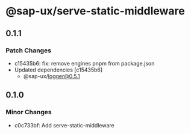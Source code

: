 # @sap-ux/serve-static-middleware

## 0.1.1

### Patch Changes

-   c15435b6: fix: remove engines pnpm from package.json
-   Updated dependencies [c15435b6]
    -   @sap-ux/logger@0.5.1

## 0.1.0

### Minor Changes

-   c0c733bf: Add serve-static-middleware
